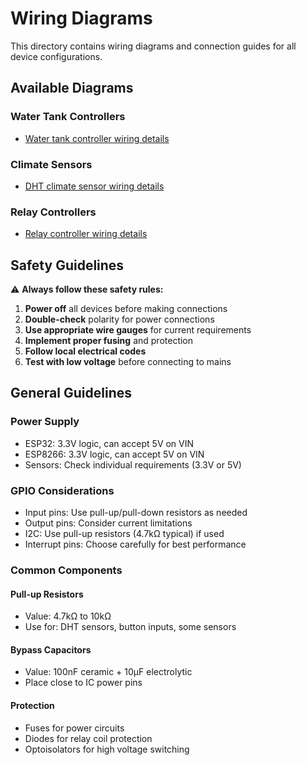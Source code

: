 # Wiring Diagrams

This directory contains wiring diagrams and connection guides for all device configurations.

## Available Diagrams

### Water Tank Controllers

- [Water tank controller wiring details](../water-tank-controllers/wiring.md)

### Climate Sensors

- [DHT climate sensor wiring details](../climate-sensors/wiring.md)

### Relay Controllers

- [Relay controller wiring details](../relay-controllers/wiring.md)

## Safety Guidelines

⚠️ **Always follow these safety rules:**

1. **Power off** all devices before making connections
2. **Double-check** polarity for power connections
3. **Use appropriate wire gauges** for current requirements
4. **Implement proper fusing** and protection
5. **Follow local electrical codes**
6. **Test with low voltage** before connecting to mains

## General Guidelines

### Power Supply

- ESP32: 3.3V logic, can accept 5V on VIN
- ESP8266: 3.3V logic, can accept 5V on VIN
- Sensors: Check individual requirements (3.3V or 5V)

### GPIO Considerations

- Input pins: Use pull-up/pull-down resistors as needed
- Output pins: Consider current limitations
- I2C: Use pull-up resistors (4.7kΩ typical) if used
- Interrupt pins: Choose carefully for best performance

### Common Components

#### Pull-up Resistors

- Value: 4.7kΩ to 10kΩ
- Use for: DHT sensors, button inputs, some sensors

#### Bypass Capacitors

- Value: 100nF ceramic + 10µF electrolytic
- Place close to IC power pins

#### Protection

- Fuses for power circuits
- Diodes for relay coil protection
- Optoisolators for high voltage switching

